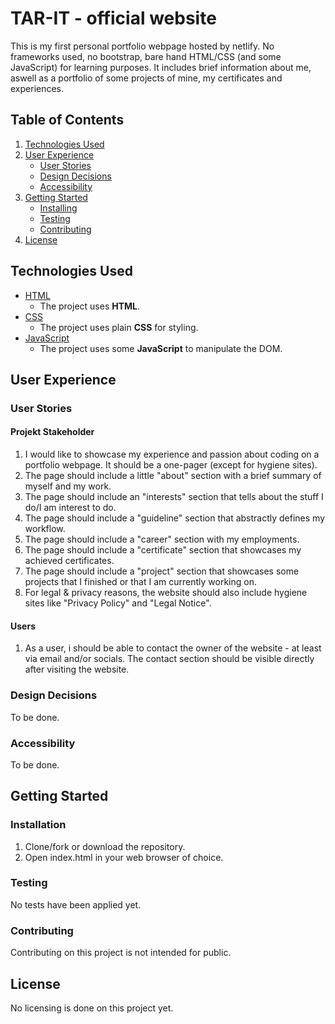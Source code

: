 # TAR-IT - official website
This is my first personal portfolio webpage hosted by netlify. No frameworks used, no bootstrap, bare hand HTML/CSS (and some JavaScript) for learning purposes. It includes brief information about me, aswell as a portfolio of some projects of mine, my certificates and experiences.

## Table of Contents
1. [Technologies Used](#technologies-used)
2. [User Experience](#user-experience)
    - [User Stories](#user-stories)
    - [Design Decisions](#design-decisions)
    - [Accessibility](#accessibility)
3. [Getting Started](#getting-started)
    - [Installing](#installing)
    - [Testing](#testing)
    - [Contributing](#contributing)
6. [License](#license)

## Technologies Used
- [HTML](https://www.w3.org/)
    - The project uses **HTML**.
- [CSS](https://www.w3.org/)
    - The project uses plain **CSS** for styling.
- [JavaScript](https://developer.mozilla.org/bm/docs/Web/JavaScript)
    - The project uses some **JavaScript** to manipulate the DOM.

## User Experience

### User Stories

#### Projekt Stakeholder
1. I would like to showcase my experience and passion about coding on a portfolio webpage. It should be a one-pager (except for hygiene sites).
2. The page should include a little "about" section with a brief summary of myself and my work.
3. The page should include an "interests" section that tells about the stuff I do/I am interest to do.
4. The page should include a "guideline" section that abstractly defines my workflow.
5. The page should include a "career" section with my employments.
6. The page should include a "certificate" section that showcases my achieved certificates.
7. The page should include a "project" section that showcases some projects that I finished or that I am currently working on.
8. For legal & privacy reasons, the website should also include hygiene sites like "Privacy Policy" and "Legal Notice".

#### Users
1. As a user, i should be able to contact the owner of the website - at least via email and/or socials. The contact section should be visible directly after visiting the website.

### Design Decisions
To be done.

### Accessibility
To be done.

## Getting Started

### Installation
1. Clone/fork or download the repository.
2. Open index.html in your web browser of choice.

### Testing
No tests have been applied yet.

### Contributing
Contributing on this project is not intended for public.

## License
No licensing is done on this project yet.

